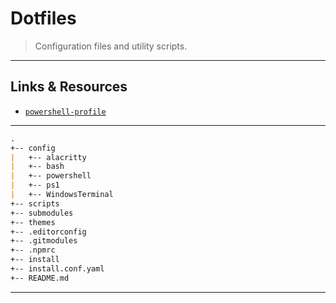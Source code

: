 # Dotfiles

> Configuration files and utility scripts.

---

## Links & Resources

* [`powershell-profile`](https://github.com/mikemaccana/powershell-profile)

---

```md
.
+-- config
|   +-- alacritty
|   +-- bash
|   +-- powershell
|   +-- ps1
|   +-- WindowsTerminal
+-- scripts
+-- submodules
+-- themes
+-- .editorconfig
+-- .gitmodules
+-- .npmrc
+-- install
+-- install.conf.yaml
+-- README.md
```

---
